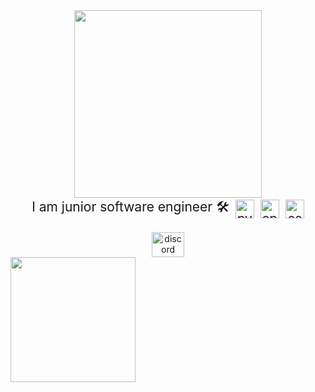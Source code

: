 <div align="center">
  <img height="300" src="https://i.gifer.com/1abF.gif" />
</div>

<div align="center" style="display: flex; align-items: center; justify-content: center; gap: 10px; font-size: 1.5em;">
  <p style="margin: 0;">I am junior software engineer 🛠</p>
  <img src="https://cdn.jsdelivr.net/gh/devicons/devicon/icons/python/python-original.svg" height="30" alt="python logo" />
  <img src="https://cdn.jsdelivr.net/gh/devicons/devicon/icons/cplusplus/cplusplus-original.svg" height="30" alt="cplusplus logo" />
  <img src="https://cdn.jsdelivr.net/gh/devicons/devicon/icons/csharp/csharp-original.svg" height="30" alt="csharp logo" />
</div>


<div align="center" style="margin-top: 20px;">
  <a href="https://discord.com/users/511207898807009295/" target="_blank">
    <img src="https://raw.githubusercontent.com/maurodesouza/profile-readme-generator/master/src/assets/icons/social/discord/default.svg" width="52" height="40" alt="discord logo" />
  </a>
</div>


<a href="https://github.com/anuraghazra/convoychat">
  <img height=200 align="center" src="https://github-readme-stats.vercel.app/api/top-langs?username=qqdelet&layout=compact&langs_count=8&card_width=320" />
</a>

